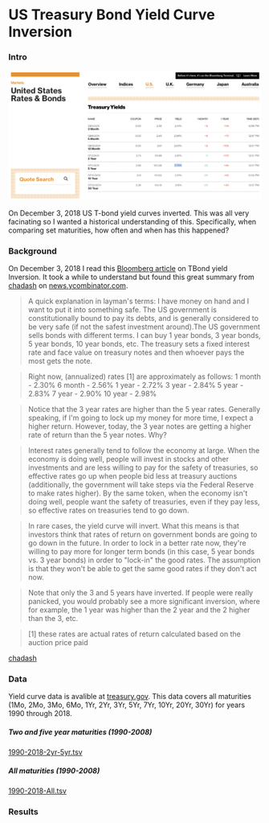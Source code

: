 # US Treasury Bond Yield Curve Inversion

### Intro
![Image of inversion](https://github.com/mgruesbeck/TBondCurve-US/blob/master/images/ScreenShot2018-12-04at9.56.39AM.png)

On December 3, 2018 US T-bond yield curves inverted. This was all very facinating so I wanted a historical understanding of this. Specifically, when comparing set maturities, how often and when has this happened?

### Background

On December 3, 2018 I read this [Bloomberg article](https://www.bloomberg.com/opinion/articles/2018-12-03/u-s-yield-curve-just-inverted-that-s-huge) on TBond yield Inversion. It took a while to understand but found this great summary from [chadash](https://news.ycombinator.com/user?id=chadash) on [news.ycombinator.com](https://news.ycombinator.com/item?id=18593407).

>A quick explanation in layman's terms:
I have money on hand and I want to put it into something safe. The US government is constitutionally bound to pay its debts, and is generally considered to be very safe (if not the safest investment around).The US government sells bonds with different terms. I can buy 1 year bonds, 3 year bonds, 5 year bonds, 10 year bonds, etc. The treasury sets a fixed interest rate and face value on treasury notes and then whoever pays the most gets the note.

>Right now, (annualized) rates [1] are approximately as follows: 1 month - 2.30% 6 month - 2.56% 1 year - 2.72% 3 year - 2.84% 5 year - 2.83% 7 year - 2.90% 10 year - 2.98%

>Notice that the 3 year rates are higher than the 5 year rates. Generally speaking, if I'm going to lock up my money for more time, I expect a higher return. However, today, the 3 year notes are getting a higher rate of return than the 5 year notes. Why?

>Interest rates generally tend to follow the economy at large. When the economy is doing well, people will invest in stocks and other investments and are less willing to pay for the safety of treasuries, so effective rates go up when people bid less at treasury auctions (additionally, the government will take steps via the Federal Reserve to make rates higher). By the same token, when the economy isn't doing well, people want the safety of treasuries, even if they pay less, so effective rates on treasuries tend to go down.

>In rare cases, the yield curve will invert. What this means is that investors think that rates of return on government bonds are going to go down in the future. In order to lock in a better rate now, they're willing to pay more for longer term bonds (in this case, 5 year bonds vs. 3 year bonds) in order to "lock-in" the good rates. The assumption is that they won't be able to get the same good rates if they don't act now.

>Note that only the 3 and 5 years have inverted. If people were really panicked, you would probably see a more significant inversion, where for example, the 1 year was higher than the 2 year and the 2 higher than the 3, etc.

>[1] these rates are actual rates of return calculated based on the auction price paid

[chadash](https://news.ycombinator.com/user?id=chadash)

### Data

Yield curve data is avalible at [treasury.gov](https://www.treasury.gov/resource-center/data-chart-center/interest-rates/Pages/TextView.aspx?data=yieldAll). This data covers all maturities (1Mo, 2Mo, 3Mo, 6Mo, 1Yr, 2Yr, 3Yr, 5Yr, 7Yr, 10Yr, 20Yr, 30Yr) for years 1990 through 2018.

##### Two and five year maturities (1990-2008)

[1990-2018-2yr-5yr.tsv](https://github.com/mgruesbeck/TBondCurve-US/blob/master/data/DailyTreasuryYieldCurveRates1990-2018-2yr-5yr.tsv)

##### All maturities (1990-2008)

[1990-2018-All.tsv](https://github.com/mgruesbeck/TBondCurve-US/blob/master/data/DailyTreasuryYieldCurveRates1990-2018-All.tsv)

### Results
